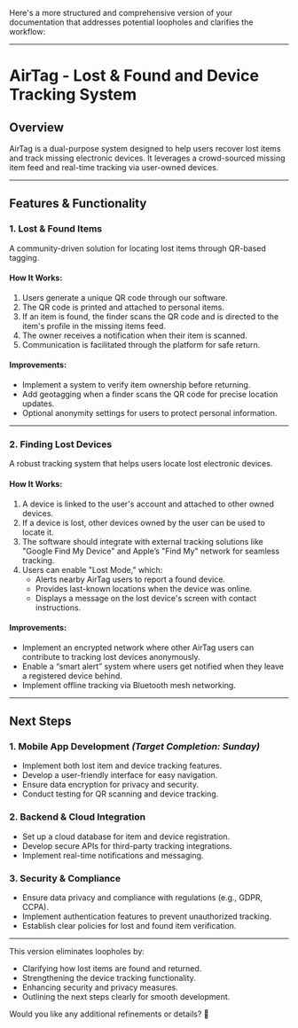 Here's a more structured and comprehensive version of your documentation that addresses potential loopholes and clarifies the workflow:

---

# **AirTag - Lost & Found and Device Tracking System**

## **Overview**
AirTag is a dual-purpose system designed to help users recover lost items and track missing electronic devices. It leverages a crowd-sourced missing item feed and real-time tracking via user-owned devices.

---

## **Features & Functionality**

### **1. Lost & Found Items**
A community-driven solution for locating lost items through QR-based tagging.

#### **How It Works:**
1. Users generate a unique QR code through our software.
2. The QR code is printed and attached to personal items.
3. If an item is found, the finder scans the QR code and is directed to the item's profile in the missing items feed.
4. The owner receives a notification when their item is scanned.
5. Communication is facilitated through the platform for safe return.

#### **Improvements:**
- Implement a system to verify item ownership before returning.
- Add geotagging when a finder scans the QR code for precise location updates.
- Optional anonymity settings for users to protect personal information.

---

### **2. Finding Lost Devices**
A robust tracking system that helps users locate lost electronic devices.

#### **How It Works:**
1. A device is linked to the user's account and attached to other owned devices.
2. If a device is lost, other devices owned by the user can be used to locate it.
3. The software should integrate with external tracking solutions like "Google Find My Device" and Apple’s "Find My" network for seamless tracking.
4. Users can enable "Lost Mode," which:
   - Alerts nearby AirTag users to report a found device.
   - Provides last-known locations when the device was online.
   - Displays a message on the lost device's screen with contact instructions.

#### **Improvements:**
- Implement an encrypted network where other AirTag users can contribute to tracking lost devices anonymously.
- Enable a “smart alert” system where users get notified when they leave a registered device behind.
- Implement offline tracking via Bluetooth mesh networking.

---

## **Next Steps**
### **1. Mobile App Development** *(Target Completion: Sunday)*
- Implement both lost item and device tracking features.
- Develop a user-friendly interface for easy navigation.
- Ensure data encryption for privacy and security.
- Conduct testing for QR scanning and device tracking.

### **2. Backend & Cloud Integration**
- Set up a cloud database for item and device registration.
- Develop secure APIs for third-party tracking integrations.
- Implement real-time notifications and messaging.

### **3. Security & Compliance**
- Ensure data privacy and compliance with regulations (e.g., GDPR, CCPA).
- Implement authentication features to prevent unauthorized tracking.
- Establish clear policies for lost and found item verification.

---

This version eliminates loopholes by:
- Clarifying how lost items are found and returned.
- Strengthening the device tracking functionality.
- Enhancing security and privacy measures.
- Outlining the next steps clearly for smooth development.

Would you like any additional refinements or details? 🚀
